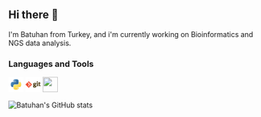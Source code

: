 ## Hi there 👋

I'm Batuhan from Turkey, and i'm currently working on Bioinformatics and NGS data analysis. 

### Languages and Tools
<img src= "https://raw.githubusercontent.com/github/explore/80688e429a7d4ef2fca1e82350fe8e3517d3494d/topics/python/python.png" width="30" height="30" >
<img src= "https://raw.githubusercontent.com/github/explore/80688e429a7d4ef2fca1e82350fe8e3517d3494d/topics/git/git.png" width="30" height="30" >
<img src = "https://image.jimcdn.com/app/cms/image/transf/none/path/sc907c1c4cc8c1f1e/image/ibc9fcd381055a9f5/version/1615558696/image.jpg" width="30" height="30" >

![Batuhan's GitHub stats](https://github-readme-stats.vercel.app/api?username=batuyolver&show_icons=true&theme=radical)
